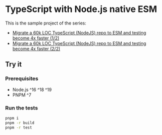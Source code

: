 # TypeScript with Node.js native ESM

This is the sample project of the series:

- [Migrate a 60k LOC TypeScript (NodeJS) repo to ESM and testing become 4x faster (1/2)](https://dev.to/gaosun/migrate-a-60k-loc-typescript-nodejs-repo-to-esm-and-testing-become-4x-faster-12-5f82)
- [Migrate a 60k LOC TypeScript (NodeJS) repo to ESM and testing become 4x faster (2/2)](https://dev.to/gaosun/migrate-a-60k-loc-typescript-nodejs-repo-to-esm-and-testing-become-4x-faster-22-4a4k)

## Try it

### Prerequisites

- Node.js ^16 ^18 ^19
- PNPM ^7

### Run the tests

```bash
pnpm i
pnpm -r build
pnpm -r test
```
